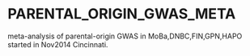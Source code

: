 PARENTAL_ORIGIN_GWAS_META
=========================

meta-analysis of parental-origin GWAS in MoBa,DNBC,FIN,GPN,HAPO started in Nov2014 Cincinnati.
